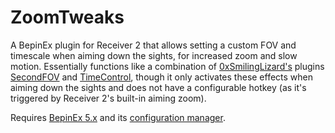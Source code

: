 # ZoomTweaks
A BepinEx plugin for Receiver 2 that allows setting a custom FOV and timescale when aiming down the sights, for increased zoom and slow motion.
Essentially functions like a combination of [0xSmilingLizard's](https://github.com/0xSmilingLizard) plugins [SecondFOV](https://github.com/0xSmilingLizard/Receiver2Mods.SecondFOV) and [TimeControl](https://github.com/0xSmilingLizard/Receiver2Mods.TimeControl), though it only activates these effects when aiming down the sights and does not have a configurable hotkey (as it's triggered by Receiver 2's built-in aiming zoom).

Requires [BepinEx 5.x](https://github.com/BepInEx/BepInEx/releases) and its [configuration manager](https://github.com/BepInEx/BepInEx.ConfigurationManager).

